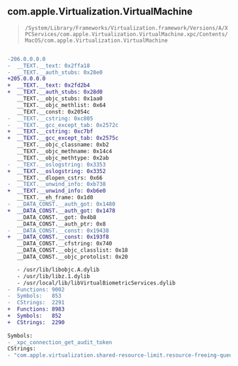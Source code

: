 ## com.apple.Virtualization.VirtualMachine

> `/System/Library/Frameworks/Virtualization.framework/Versions/A/XPCServices/com.apple.Virtualization.VirtualMachine.xpc/Contents/MacOS/com.apple.Virtualization.VirtualMachine`

```diff

-206.0.0.0.0
-  __TEXT.__text: 0x2ffa18
-  __TEXT.__auth_stubs: 0x28e0
+205.0.0.0.0
+  __TEXT.__text: 0x2fd2b4
+  __TEXT.__auth_stubs: 0x28d0
   __TEXT.__objc_stubs: 0x1aa0
   __TEXT.__objc_methlist: 0x64
   __TEXT.__const: 0x2054c
-  __TEXT.__cstring: 0xc805
-  __TEXT.__gcc_except_tab: 0x2572c
+  __TEXT.__cstring: 0xc7bf
+  __TEXT.__gcc_except_tab: 0x2575c
   __TEXT.__objc_classname: 0xb2
   __TEXT.__objc_methname: 0x14c4
   __TEXT.__objc_methtype: 0x2ab
-  __TEXT.__oslogstring: 0x3353
+  __TEXT.__oslogstring: 0x3352
   __TEXT.__dlopen_cstrs: 0x66
-  __TEXT.__unwind_info: 0xb738
+  __TEXT.__unwind_info: 0xb6e0
   __TEXT.__eh_frame: 0x1d0
-  __DATA_CONST.__auth_got: 0x1480
+  __DATA_CONST.__auth_got: 0x1478
   __DATA_CONST.__got: 0x4b8
   __DATA_CONST.__auth_ptr: 0x8
-  __DATA_CONST.__const: 0x19438
+  __DATA_CONST.__const: 0x193f8
   __DATA_CONST.__cfstring: 0x740
   __DATA_CONST.__objc_classlist: 0x18
   __DATA_CONST.__objc_protolist: 0x20

   - /usr/lib/libobjc.A.dylib
   - /usr/lib/libz.1.dylib
   - /usr/local/lib/libVirtualBiometricServices.dylib
-  Functions: 9002
-  Symbols:   853
-  CStrings:  2291
+  Functions: 8983
+  Symbols:   852
+  CStrings:  2290
 
Symbols:
- _xpc_connection_get_audit_token
CStrings:
- "com.apple.virtualization.shared-resource-limit.resource-freeing-queue"

```
